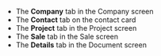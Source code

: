 <!-- markdownlint-disable-file MD041 -->
* The **Company** tab in the Company screen
* The **Contact** tab on the contact card
* The **Project** tab in the Project screen
* The **Sale** tab in the Sale screen
* The **Details** tab in the Document screen

